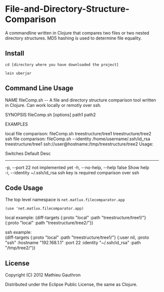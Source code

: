 # File-and-Directory-Structure-Comparison

A commandline written in Clojure that compares two files or two nested directory structures. MD5 hashing is used to determine file equality.

## Install

    cd [directory where you have downloaded the project]

    lein uberjar

## Command Line Usage

NAME
   fileComp.sh -- A file and directory structure comparison tool written in Clojure. Can work locally or remotly over ssh.

SYNOPSIS
   fileComp.sh [options] path1 path2

EXAMPLES

   local file comparison:
      fileComp.sh treestructure/tree1 treestructure/tree2
   ssh file comparison:
      fileComp.sh --identity /home/username/.ssh/id_rsa treestructure/tree1 ssh://user@hostname:/tmp/treestructure/tree2
Usage:

 Switches               Default        Desc                
 --------               -------        ----                
 -p, --port             22             not implemented yet 
 -h, --no-help, --help  false          Show help           
 -i, --identity         ~/.ssh/id_rsa  ssh key is required comparison over ssh                    

## Code Usage

The top level namespace is `net.matlux.filecomparator.app`

    (use 'net.matlux.filecomparator.app)

local example:
    (diff-targets {:proto "local" :path "treestructure/tree1/"} {:proto "local" :path "treestructure/tree2/"})
    
ssh example:    
    (diff-targets {:proto "local" :path "treestructure/tree1/"} 
                  {:user nil, :proto "ssh" :hostname "192.168.1.1" 
                   :port 22 :identity "~/.ssh/id_rsa" :path "/tmp/tree2/"})

## License

Copyright (C) 2012 Mathieu Gauthron

Distributed under the Eclipse Public License, the same as Clojure.
